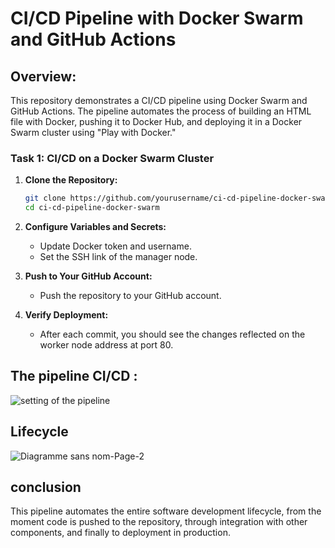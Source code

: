 # CI/CD Pipeline with Docker Swarm and GitHub Actions

## Overview: 

This repository demonstrates a CI/CD pipeline using Docker Swarm and GitHub Actions. The pipeline automates the process of building an HTML file with Docker, pushing it to Docker Hub, and deploying it in a Docker Swarm cluster using "Play with Docker."

### Task 1: CI/CD on a Docker Swarm Cluster 

1. **Clone the Repository:**

    ```bash
    git clone https://github.com/yourusername/ci-cd-pipeline-docker-swarm.git
    cd ci-cd-pipeline-docker-swarm
    ```

2. **Configure Variables and Secrets:**
    - Update Docker token and username.
    - Set the SSH link of the manager node.

3. **Push to Your GitHub Account:**
    - Push the repository to your GitHub account.

4. **Verify Deployment:**
    - After each commit, you should see the changes reflected on the worker node address at port 80.
      
## The pipeline CI/CD :

![setting of the pipeline](https://github.com/user-attachments/assets/3a9423c8-c497-402d-be83-4d868602fafb)

## Lifecycle
![Diagramme sans nom-Page-2](https://github.com/user-attachments/assets/cd9e94c5-e7b8-4531-a3ee-7c4003ce356e)

## conclusion

This pipeline automates the entire software development lifecycle, from the moment code is pushed to the repository, through integration with other components, and finally to deployment in production.
